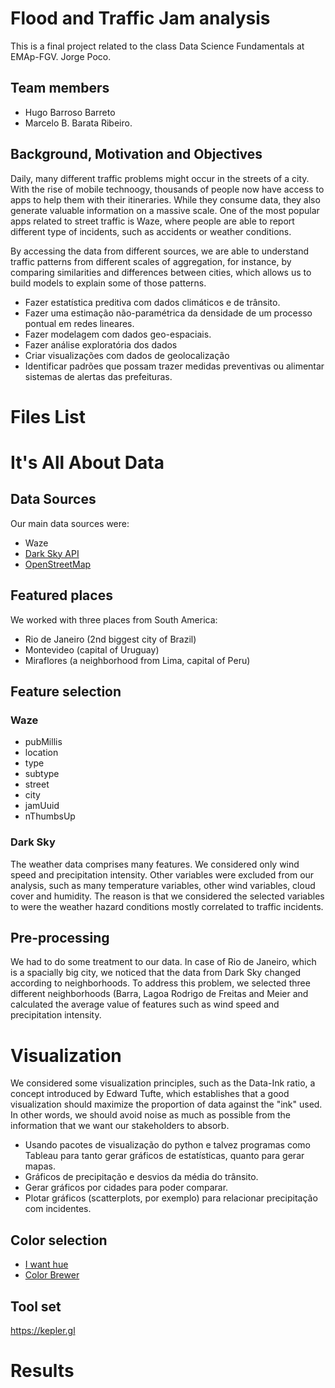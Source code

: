 # Flood and Traffic Jam analysis

This is a final project related to the class Data Science Fundamentals at EMAp-FGV. Jorge Poco.

## Team members 
* Hugo Barroso Barreto 
* Marcelo B. Barata Ribeiro. 

## Background, Motivation and Objectives

Daily, many different traffic problems might occur in the streets of a city. With the rise of mobile technoogy, thousands of people now have access to apps to help them with their itineraries. While they consume data, they also generate valuable information on a massive scale. One of the most popular apps related to street traffic is Waze, where people are able to report different type of incidents, such as accidents or weather conditions.

By accessing the data from different sources, we are able to understand traffic patterns from different scales of aggregation, for instance, by comparing similarities and differences between cities, which allows us to build models to explain some of those patterns. 

* Fazer estatística preditiva com dados climáticos e de trânsito.
* Fazer uma estimação não-paramétrica da densidade de um processo pontual em redes lineares.
* Fazer modelagem com dados geo-espaciais.
* Fazer análise exploratória dos dados
* Criar visualizações com dados de geolocalização
* Identificar padrões que possam trazer medidas preventivas ou alimentar sistemas de alertas das prefeituras.

# Files List

# It's All About Data
## Data Sources
Our main data sources were:
* Waze
* [Dark Sky API](https://darksky.net/dev)
* [OpenStreetMap](https://www.openstreetmap.org)

## Featured places
We worked with three places from South America:
* Rio de Janeiro (2nd biggest city of Brazil)
* Montevideo (capital of Uruguay)
* Miraflores (a neighborhood from Lima, capital of Peru)

## Feature selection
### Waze
* pubMillis
* location
* type
* subtype
* street
* city
* jamUuid
* nThumbsUp
### Dark Sky
The weather data comprises many features. We considered only wind speed and precipitation intensity. Other variables were excluded from our analysis, such as many temperature variables, other wind variables, cloud cover and humidity. The reason is that we considered the selected variables to were the weather hazard conditions mostly correlated to traffic incidents.

## Pre-processing
We had to do some treatment to our data. In case of Rio de Janeiro, which is a spacially big city, we noticed that the data from Dark Sky changed according to neighborhoods. To address this problem, we selected three different neighborhoods (Barra, Lagoa Rodrigo de Freitas and Meier and calculated the average value of features such as wind speed and precipitation intensity.

# Visualization
We considered some visualization principles, such as the Data-Ink ratio, a concept introduced by Edward Tufte, which establishes that a good visualization should maximize the proportion of data against the "ink" used. In other words, we should avoid noise as much as possible from the information that we want our stakeholders to absorb.

* Usando pacotes de visualização do python e talvez programas como Tableau para tanto gerar gráficos de estatísticas, quanto para gerar mapas.
* Gráficos de precipitação e desvios da média do trânsito.
* Gerar gráficos por cidades para poder comparar.
* Plotar gráficos (scatterplots, por exemplo) para relacionar precipitação com incidentes.
## Color selection
* [I want hue](http://tools.medialab.sciences-po.fr/iwanthue)
* [Color Brewer](http://colorbrewer2.org)

## Tool set
https://kepler.gl

# Results
